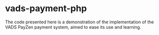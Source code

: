 # vads-payment-php
The code presented here is a demonstration of the implementation of the VADS PayZen payment system, aimed to ease its use and learning.
